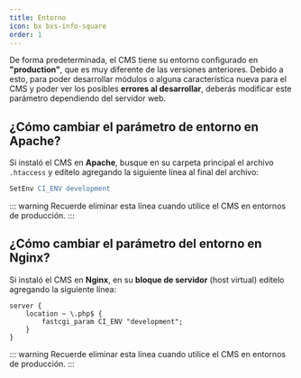 ```yaml
---
title: Entorno
icon: bx bxs-info-square
order: 1
---
```


De forma predeterminada, el CMS tiene su entorno configurado en **"production"**, que es muy diferente de las versiones anteriores. Debido a esto, para poder desarrollar módulos o alguna característica nueva para el CMS y poder ver los posibles **errores al desarrollar**, deberás modificar este parámetro dependiendo del servidor web.

## ¿Cómo cambiar el parámetro de entorno en Apache?

Si instaló el CMS en **Apache**, busque en su carpeta principal el archivo `.htaccess` y edítelo agregando la siguiente línea al final del archivo:

```apache
SetEnv CI_ENV development
```

::: warning
Recuerde eliminar esta línea cuando utilice el CMS en entornos de producción.
:::

## ¿Cómo cambiar el parámetro del entorno en Nginx?

Si instaló el CMS en **Nginx**, en su **bloque de servidor** (host virtual) edítelo agregando la siguiente línea:

```nginx{3}
server {
    location ~ \.php$ {
        fastcgi_param CI_ENV "development";
    }
}
```

::: warning
Recuerde eliminar esta línea cuando utilice el CMS en entornos de producción.
:::
